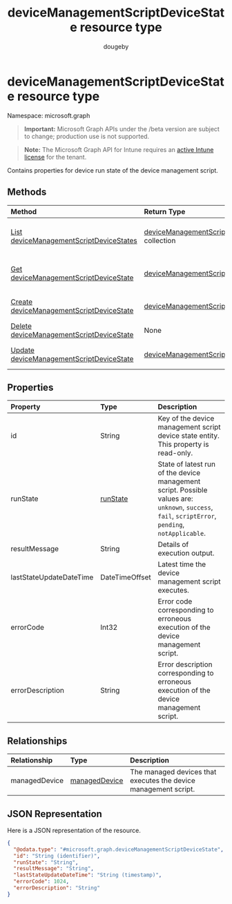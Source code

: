 ﻿---
title: "deviceManagementScriptDeviceState resource type"
description: "Contains properties for device run state of the device management script."
author: "dougeby"
localization_priority: Normal
ms.prod: "intune"
doc_type: resourcePageType
---

# deviceManagementScriptDeviceState resource type

Namespace: microsoft.graph

> **Important:** Microsoft Graph APIs under the /beta version are subject to change; production use is not supported.

> **Note:** The Microsoft Graph API for Intune requires an [active Intune license](https://go.microsoft.com/fwlink/?linkid=839381) for the tenant.

Contains properties for device run state of the device management script.

## Methods

| Method                                                                                                        | Return Type                                                                                                      | Description                                                                                                                                             |
| :------------------------------------------------------------------------------------------------------------ | :--------------------------------------------------------------------------------------------------------------- | :------------------------------------------------------------------------------------------------------------------------------------------------------ |
| [List deviceManagementScriptDeviceStates](../api/intune-devices-devicemanagementscriptdevicestate-list.md)    | [deviceManagementScriptDeviceState](../resources/intune-devices-devicemanagementscriptdevicestate.md) collection | List properties and relationships of the [deviceManagementScriptDeviceState](../resources/intune-devices-devicemanagementscriptdevicestate.md) objects. |
| [Get deviceManagementScriptDeviceState](../api/intune-devices-devicemanagementscriptdevicestate-get.md)       | [deviceManagementScriptDeviceState](../resources/intune-devices-devicemanagementscriptdevicestate.md)            | Read properties and relationships of the [deviceManagementScriptDeviceState](../resources/intune-devices-devicemanagementscriptdevicestate.md) object.  |
| [Create deviceManagementScriptDeviceState](../api/intune-devices-devicemanagementscriptdevicestate-create.md) | [deviceManagementScriptDeviceState](../resources/intune-devices-devicemanagementscriptdevicestate.md)            | Create a new [deviceManagementScriptDeviceState](../resources/intune-devices-devicemanagementscriptdevicestate.md) object.                              |
| [Delete deviceManagementScriptDeviceState](../api/intune-devices-devicemanagementscriptdevicestate-delete.md) | None                                                                                                             | Deletes a [deviceManagementScriptDeviceState](../resources/intune-devices-devicemanagementscriptdevicestate.md).                                        |
| [Update deviceManagementScriptDeviceState](../api/intune-devices-devicemanagementscriptdevicestate-update.md) | [deviceManagementScriptDeviceState](../resources/intune-devices-devicemanagementscriptdevicestate.md)            | Update the properties of a [deviceManagementScriptDeviceState](../resources/intune-devices-devicemanagementscriptdevicestate.md) object.                |

## Properties

| Property                | Type                                               | Description                                                                                                                                        |
| :---------------------- | :------------------------------------------------- | :------------------------------------------------------------------------------------------------------------------------------------------------- |
| id                      | String                                             | Key of the device management script device state entity. This property is read-only.                                                               |
| runState                | [runState](../resources/intune-shared-runstate.md) | State of latest run of the device management script. Possible values are: `unknown`, `success`, `fail`, `scriptError`, `pending`, `notApplicable`. |
| resultMessage           | String                                             | Details of execution output.                                                                                                                       |
| lastStateUpdateDateTime | DateTimeOffset                                     | Latest time the device management script executes.                                                                                                 |
| errorCode               | Int32                                              | Error code corresponding to erroneous execution of the device management script.                                                                   |
| errorDescription        | String                                             | Error description corresponding to erroneous execution of the device management script.                                                            |

## Relationships

| Relationship  | Type                                                          | Description                                                     |
| :------------ | :------------------------------------------------------------ | :-------------------------------------------------------------- |
| managedDevice | [managedDevice](../resources/intune-devices-manageddevice.md) | The managed devices that executes the device management script. |

## JSON Representation

Here is a JSON representation of the resource.

<!-- {
  "blockType": "resource",
  "keyProperty": "id",
  "@odata.type": "microsoft.graph.deviceManagementScriptDeviceState"
}
-->

```json
{
  "@odata.type": "#microsoft.graph.deviceManagementScriptDeviceState",
  "id": "String (identifier)",
  "runState": "String",
  "resultMessage": "String",
  "lastStateUpdateDateTime": "String (timestamp)",
  "errorCode": 1024,
  "errorDescription": "String"
}
```
